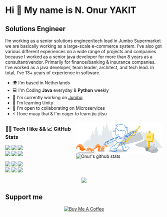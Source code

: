 Hi 👋 My name is N. Onur YAKIT
==============================

Solutions Engineer
------------------

I’m working as a senior solutions engineer/tech lead in Jumbo Supermarket we are basically working as a large-scale e-commerce system. I’ve also got various different experiences on a wide range of projects and companies because I worked as a senior java developer for more than 8 years as a consultant/vendor. Primarily for finance/banking & insurance companies. I’ve worked as a java developer, team leader, architect, and tech lead. In total, I’ve 13+ years of experience in software.

* 🌍  I'm based in Netherlands
* 💻  I'm Coding **Java** everyday & **Python** weekly
* 🚀  I'm currently working on [Jumbo](http://www.jumbo.com)
* 🧠  I'm learning Unity
* 🤝  I'm open to collaborating on Microservices
* ⚡  I love muay thai & I'm eager to learn jiu-jitsu



<!-- Any image aligned to the right. Beware the width -->
<img width="55%" align="right" alt="Github" src="https://raw.githubusercontent.com/nurettinyakit/.github/master/.resources/git-header.svg" />

<!-- Most used Languages
![Anurag's github stats](https://github-readme-stats.vercel.app/api?username=nurettinyakit)
-->

<!-- Most used Languages
![Vercel Stats](https://github-readme-stats.vercel.app/api/top-langs/?username=nurettinyakit&layout=compact)
-->

### 🧑‍💻 Tech I like   &&   📈 GitHub Stats  

<p>
 
 <a href="https://github.com/NurettinYAKIT">
    <img width="55%" align="right" alt="Onur's github stats" src="https://github-readme-stats.vercel.app/api?username=nurettinyakit&show_icons=true&hide_border=true" />
  </a>
  
  <code><img width="10%" src="https://www.vectorlogo.zone/logos/java/java-ar21.svg"></code>
  <code><img width="10%" src="https://www.vectorlogo.zone/logos/springio/springio-ar21.svg"></code>
  <code><img width="10%" src="https://www.vectorlogo.zone/logos/docker/docker-ar21.svg"></code>
  <br />
  <code><img width="10%" src="https://www.vectorlogo.zone/logos/amazon_aws/amazon_aws-ar21.svg"></code>
  <code><img width="10%" src="https://www.vectorlogo.zone/logos/mongodb/mongodb-ar21.svg"></code>
  <code><img width="10%" src="https://www.vectorlogo.zone/logos/kubernetes/kubernetes-ar21.svg"></code>
  <br />

  <code><img width="10%" src="https://www.vectorlogo.zone/logos/unity3d/unity3d-ar21.svg"></code>
  <code><img width="10%" src="https://www.vectorlogo.zone/logos/python/python-ar21.svg"></code>
  <code><img width="10%" src="https://www.vectorlogo.zone/logos/firebase/firebase-ar21.svg"></code>
  <br />
  <code><img width="10%" src="https://www.vectorlogo.zone/logos/github/github-ar21.svg"></code>
  <code><img width="10%" src="https://www.vectorlogo.zone/logos/tensorflow/tensorflow-ar21.svg"></code>
  <code><img width="10%" src="https://www.vectorlogo.zone/logos/kaggle/kaggle-ar21.svg"></code>
</p>

<p align="center">
<img src="https://komarev.com/ghpvc/?username=NurettinYAKIT&color=blue&style=flat-square&label=visitors" />
</p>

## Support me
<p align="center">
  <a href="https://www.buymeacoffee.com/nurettinyakit" target="_blank"><img src="https://cdn.buymeacoffee.com/buttons/v2/default-yellow.png" alt="Buy Me A Coffee" style="height: 30px !important;width: 108px !important;" height="60px" width="217px"></a>
</p>
<br>
<!--
**NurettinYAKIT/nurettinyakit** is a ✨ _special_ ✨ repository because its `README.md` (this file) appears on your GitHub profile.

Here are some ideas to get you started:

- 🔭 I’m currently working on ...
- 🌱 I’m currently learning ...
- 👯 I’m looking to collaborate on ...
- 🤔 I’m looking for help with ...
- 💬 Ask me about ...
- 📫 How to reach me: ...
- 😄 Pronouns: ...
- ⚡ Fun fact: ...
-->
